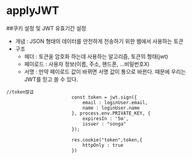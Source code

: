 # applyJWT
##쿠키 설정 및 JWT 유효기간 설정
- 개념 : JSON 형태의 데이터를 안전하게 전송하기 위한 웹에서 사용하는 토큰
- 구조
  - 헤더 : 토큰을 암호화 하는데 사용하는 알고리즘, 토큰의 형태(jwt)
  - 페이로드 : 사용자 정보(이름, 주소, 핸드폰, …비밀번호X)
  - 서명 : 만약 페이로드 값이 바뀌면 서명 값이 통으로 바뀐다. 때문에 우리는 JWT를 믿고 쓸 수 있다.
```
//token발급
                        const token = jwt.sign({
                            email : loginUser.email,
                            name : loginUser.name
                        }, process.env.PRIVATE_KEY, {
                            expiresIn : '5m',
                            issuer : "songa"
                        });

                        res.cookie("token",token,{
                            httpOnly : true
                        })
```
